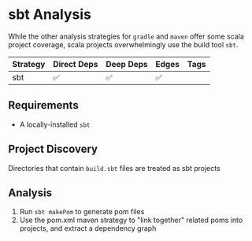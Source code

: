 # sbt Analysis

While the other analysis strategies for `gradle` and `maven` offer some scala project coverage, scala projects overwhelmingly use the build tool `sbt`.

| Strategy   | Direct Deps | Deep Deps | Edges | Tags |
| ---        | ---         | ---       | ---   | ---  |
| sbt        | ✅          | ✅        | ✅    |      |

## Requirements

- A locally-installed `sbt`

## Project Discovery

Directories that contain `build.sbt` files are treated as sbt projects

## Analysis

1. Run `sbt makePom` to generate pom files
2. Use the pom.xml maven strategy to "link together" related poms into projects, and extract a dependency graph
